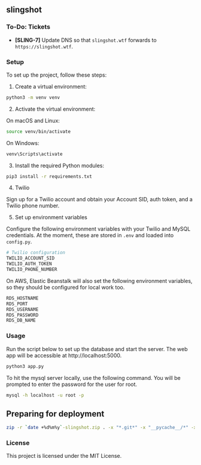 ## slingshot

### To-Do: Tickets 

- **[SLING-7]** Update DNS so that `slingshot.wtf` forwards to `https://slingshot.wtf`. 

### Setup
To set up the project, follow these steps:

1. Create a virtual environment:

```zsh
python3 -m venv venv
```

2. Activate the virtual environment:

On macOS and Linux:
```zsh
source venv/bin/activate
```

On Windows:
```zsh
venv\Scripts\activate
```

3. Install the required Python modules:

```zsh
pip3 install -r requirements.txt
```

4. Twilio 

Sign up for a Twilio account and obtain your Account SID, auth token, and a Twilio phone number.

5. Set up environment variables

Configure the following environment variables with your Twilio and MySQL credentials. At the moment, these are stored in `.env` and loaded into `config.py`. 

```python
# Twilio configuration
TWILIO_ACCOUNT_SID
TWILIO_AUTH_TOKEN
TWILIO_PHONE_NUMBER
```

On AWS, Elastic Beanstalk will also set the following environment variables, so they should be configured for local work too.
```python
RDS_HOSTNAME
RDS_PORT
RDS_USERNAME
RDS_PASSWORD
RDS_DB_NAME
```


### Usage
Run the script below to set up the database and start the server.  The web app will be accessible at http://localhost:5000.

```zsh
python3 app.py
```

To hit the mysql server locally, use the following command. You will be prompted to enter the password for the user for root.

```zsh
mysql -h localhost -u root -p
```

## Preparing for deployment
```zsh
zip -r `date +%d%m%y`-slingshot.zip . -x "*.git*" -x "__pycache__/*" -x "*.env" -x "*.vscode*" -x "venv/*"
```

### License
This project is licensed under the MIT License.